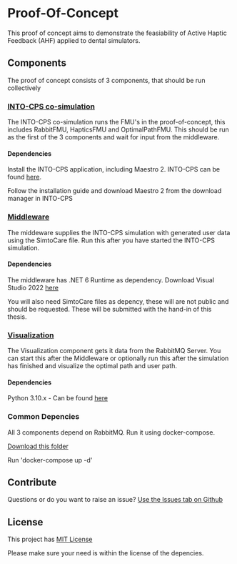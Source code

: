 # Proof-Of-Concept

This proof of concept aims to demonstrate the feasiability of Active Haptic Feedback (AHF) applied to dental simulators.


## Components

The proof of concept consists of 3 components, that should be run collectively

### [INTO-CPS co-simulation](src/DigitalTwin.Simulation)

The INTO-CPS co-simulation runs the FMU's in the proof-of-concept, this includes RabbitFMU, HapticsFMU and OptimalPathFMU. This should be run as the first of the 3 components and wait for input from the middleware.

#### Dependencies

Install the INTO-CPS application, including Maestro 2. INTO-CPS can be found [here](https://github.com/INTO-CPS-Association/into-cps-application/releases).

Follow the installation guide and download Maestro 2 from the download manager in INTO-CPS

### [Middleware](src/DigitalTwin.Middleware.DataInput)

The middeware supplies the INTO-CPS simulation with generated user data using the SimtoCare file. Run this after you have started the INTO-CPS simulation.

#### Dependencies

The middleware has .NET 6 Runtime as dependency. Download Visual Studio 2022 [here](https://visualstudio.microsoft.com/vs/)

You will also need SimtoCare files as depency, these will are not public and should be requested. These will be submitted with the hand-in of this thesis.

### [Visualization](src/DigitalTwin.Visualization)

The Visualization component gets it data from the RabbitMQ Server. You can start this after the Middleware or optionally run this after the simulation has finished and visualize the optimal path and user path.

#### Dependencies

Python 3.10.x - Can be found [here](https://www.python.org/downloads/release/python-3109/)

### Common Depencies

All 3 components depend on RabbitMQ. Run it using docker-compose.

[Download this folder](https://github.com/INTO-CPS-Association/fmu-rabbitmq/tree/development/server)

Run 'docker-compose up -d'


## Contribute

Questions or do you want to raise an issue? [Use the Issues tab on Github](https://github.com/DigitalTwin-DentalSurgery-Simulation/Proof-Of-Concept/issues)


## License

This project has [MIT License](LICENSE)

Please make sure your need is within the license of the depencies.

